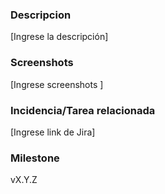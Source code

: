 ### Descripcion
[Ingrese la descripción]

### Screenshots

[Ingrese screenshots ]

### Incidencia/Tarea relacionada

[Ingrese link de Jira]

### Milestone

vX.Y.Z
